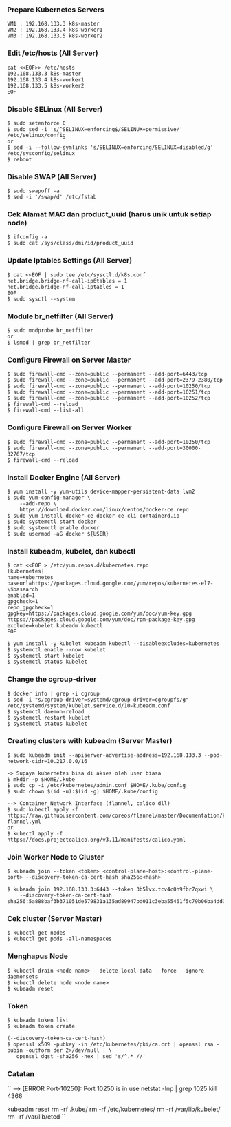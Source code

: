 ### Prepare Kubernetes Servers
```
VM1 : 192.168.133.3 k8s-master
VM2 : 192.168.133.4 k8s-worker1
VM3 : 192.168.133.5 k8s-worker2
```
### Edit /etc/hosts (All Server)
```
cat <<EOF>> /etc/hosts
192.168.133.3 k8s-master
192.168.133.4 k8s-worker1
192.168.133.5 k8s-worker2
EOF
```
### Disable SELinux (All Server)
```
$ sudo setenforce 0
$ sudo sed -i 's/^SELINUX=enforcing$/SELINUX=permissive/' /etc/selinux/config
or
$ sed -i --follow-symlinks 's/SELINUX=enforcing/SELINUX=disabled/g' /etc/sysconfig/selinux
$ reboot
```
### Disable SWAP (All Server)
```
$ sudo swapoff -a
$ sed -i '/swap/d' /etc/fstab
```
### Cek Alamat MAC dan product_uuid (harus unik untuk setiap node)
```
$ ifconfig -a
$ sudo cat /sys/class/dmi/id/product_uuid
```
### Update Iptables Settings (All Server)
```
$ cat <<EOF | sudo tee /etc/sysctl.d/k8s.conf
net.bridge.bridge-nf-call-ip6tables = 1
net.bridge.bridge-nf-call-iptables = 1
EOF
$ sudo sysctl --system
```
### Module br_netfilter (All Server)
```
$ sudo modprobe br_netfilter
or
$ lsmod | grep br_netfilter
```
### Configure Firewall on Server Master
```
$ sudo firewall-cmd --zone=public --permanent --add-port=6443/tcp
$ sudo firewall-cmd --zone=public --permanent --add-port=2379-2380/tcp
$ sudo firewall-cmd --zone=public --permanent --add-port=10250/tcp
$ sudo firewall-cmd --zone=public --permanent --add-port=10251/tcp
$ sudo firewall-cmd --zone=public --permanent --add-port=10252/tcp
$ firewall-cmd --reload
$ firewall-cmd --list-all
```
### Configure Firewall on Server Worker
```
$ sudo firewall-cmd --zone=public --permanent --add-port=10250/tcp
$ sudo firewall-cmd --zone=public --permanent --add-port=30000-32767/tcp
$ firewall-cmd --reload
```
### Install Docker Engine (All Server)
```
$ yum install -y yum-utils device-mapper-persistent-data lvm2
$ sudo yum-config-manager \
    --add-repo \
    https://download.docker.com/linux/centos/docker-ce.repo
$ sudo yum install docker-ce docker-ce-cli containerd.io
$ sudo systemctl start docker
$ sudo systemctl enable docker
$ sudo usermod -aG docker ${USER}
```
### Install kubeadm, kubelet, dan kubectl
```
$ cat <<EOF > /etc/yum.repos.d/kubernetes.repo
[kubernetes]
name=Kubernetes
baseurl=https://packages.cloud.google.com/yum/repos/kubernetes-el7-\$basearch
enabled=1
gpgcheck=1
repo_gpgcheck=1
gpgkey=https://packages.cloud.google.com/yum/doc/yum-key.gpg https://packages.cloud.google.com/yum/doc/rpm-package-key.gpg
exclude=kubelet kubeadm kubectl
EOF

$ yum install -y kubelet kubeadm kubectl --disableexcludes=kubernetes
$ systemctl enable --now kubelet
$ systemctl start kubelet
$ systemctl status kubelet
```
### Change the cgroup-driver
```
$ docker info | grep -i cgroup
$ sed -i "s/cgroup-driver=systemd/cgroup-driver=cgroupfs/g" /etc/systemd/system/kubelet.service.d/10-kubeadm.conf
$ systemctl daemon-reload
$ systemctl restart kubelet
$ systemctl status kubelet
```

### Creating clusters with kubeadm (Server Master)
```
$ sudo kubeadm init --apiserver-advertise-address=192.168.133.3 --pod-network-cidr=10.217.0.0/16

-> Supaya kubernetes bisa di akses oleh user biasa
$ mkdir -p $HOME/.kube
$ sudo cp -i /etc/kubernetes/admin.conf $HOME/.kube/config
$ sudo chown $(id -u):$(id -g) $HOME/.kube/config

--> Container Network Interface (flannel, calico dll)
$ sudo kubectl apply -f https://raw.githubusercontent.com/coreos/flannel/master/Documentation/kube-flannel.yml
or
$ kubectl apply -f https://docs.projectcalico.org/v3.11/manifests/calico.yaml
```

### Join Worker Node to Cluster
```
$ kubeadm join --token <token> <control-plane-host>:<control-plane-port> --discovery-token-ca-cert-hash sha256:<hash>

$ kubeadm join 192.168.133.3:6443 --token 3b5lvx.tcv4c0h9fbr7qxwi \
    --discovery-token-ca-cert-hash sha256:5a888baf3b371051de579831a135ad89947bd011c3eba55461f5c79b06ba4dd0
```

### Cek cluster (Server Master)
```
$ kubectl get nodes
$ kubectl get pods -all-namespaces
```

### Menghapus Node
```
$ kubectl drain <node name> --delete-local-data --force --ignore-daemonsets
$ kubectl delete node <node name>
$ kubeadm reset
```

### Token
```
$ kubeadm token list
$ kubeadm token create

(--discovery-token-ca-cert-hash)
$ openssl x509 -pubkey -in /etc/kubernetes/pki/ca.crt | openssl rsa -pubin -outform der 2>/dev/null | \
   openssl dgst -sha256 -hex | sed 's/^.* //'
```


### Catatan
``
--> [ERROR Port-10250]: Port 10250 is in use
netstat -lnp | grep 1025
kill 4366


kubeadm reset
rm -rf .kube/
rm -rf /etc/kubernetes/
rm -rf /var/lib/kubelet/
rm -rf /var/lib/etcd
``